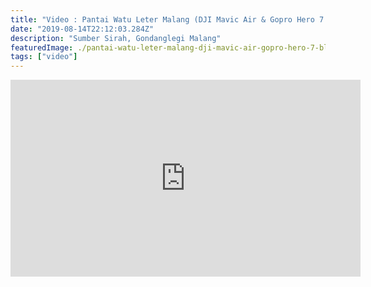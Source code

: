 ```yaml
---
title: "Video : Pantai Watu Leter Malang (DJI Mavic Air & Gopro Hero 7 Black)"
date: "2019-08-14T22:12:03.284Z"
description: "Sumber Sirah, Gondanglegi Malang"
featuredImage: ./pantai-watu-leter-malang-dji-mavic-air-gopro-hero-7-black.jpg
tags: ["video"]
---
```


<iframe width="560" height="315" src="https://www.youtube.com/embed/EEqqumdCPNo" frameborder="0" allow="accelerometer; autoplay; encrypted-media; gyroscope; picture-in-picture" allowfullscreen></iframe>